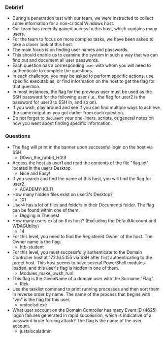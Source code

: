 ### Debrief
- During a penetration test with our team, we were instructed to collect some information for a non-critical Windows host. 
- Our team has recently gained access to this host, which contains many users. 
- For the team to focus on more complex tasks, we have been asked to take a closer look at this host. 
- The main focus is on finding user names and passwords. 
- This should enable us to examine the system in such a way that we can find out and document all user passwords.
- Each question has a corresponding `user` with whom you will need to authenticate to complete the questions. 
- In each challenge, you may be asked to perform specific actions, use specific executables, or find information on the host to get the flag for that question.
- In most instances, the flag for the previous user must be used as the SSH password for the following user (i.e., the flag for user2 is the password for user3 to SSH in, and so on).
- If you wish, play around and see if you can find multiple ways to achieve the same output as you got earlier from each question. 
- Do not forget to `document` your one-liners, scripts, or general notes on how you went about finding specific information.



### Questions
- The flag will print in the banner upon successful login on the host via SSH.
	- D0wn_the_rabbit_H0!3
- Access the host as user1 and read the contents of the file "flag.txt" located in the users Desktop.
	- Nice and Easy!
- If you search and find the name of this host, you will find the flag for user2.
	- ACADEMY-ICL11
- How many hidden files exist on user3's Desktop?
	- 101
- User4 has a lot of files and folders in their Documents folder. The flag can be found within one of them.
	- Digging in The nest
- How many users exist on this host? (Excluding the DefaultAccount and WDAGUtility)
	- 14
- For this level, you need to find the Registered Owner of the host. The Owner name is the flag.
	- htb-student
- For this level, you must successfully authenticate to the Domain Controller host at 172.16.5.155 via SSH after first authenticating to the target host. This host seems to have several PowerShell modules loaded, and this user's flag is hidden in one of them.
	- Modules_make_pwsh_run!
- This flag is the GivenName of a domain user with the Surname "Flag".
	- Rick
- Use the tasklist command to print running processes and then sort them in reverse order by name. The name of the process that begins with "vm" is the flag for this user.
	- vmtoolsd.exe
- What user account on the Domain Controller has many Event ID (4625) logon failures generated in rapid succession, which is indicative of a password brute forcing attack? The flag is the name of the user account.
	- justalocaladmin
